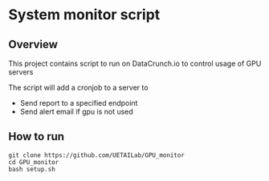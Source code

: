 # System monitor script

## Overview
This project contains script to run on DataCrunch.io to control usage of GPU servers

The script will add a cronjob to a server to 
+ Send report to a specified endpoint
+ Send alert email if gpu is not used

## How to run
```
git clone https://github.com/UETAILab/GPU_monitor
cd GPU_monitor
bash setup.sh
```